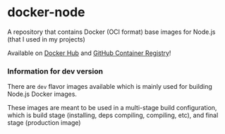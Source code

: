 # docker-node
A repository that contains Docker (OCI format) base images for Node.js (that I used in my projects)

Available on [Docker Hub](https://hub.docker.com/r/hazmi35/node) and [GitHub Container Registry](https://github.com/Hazmi35/docker-node/pkgs/container/node)!


### Information for dev version
There are `dev` flavor images available which is mainly used for building Node.js Docker images.

These images are meant to be used in a multi-stage build configuration, which is build stage (installing, deps compiling, compiling, etc), and final stage (production image)
